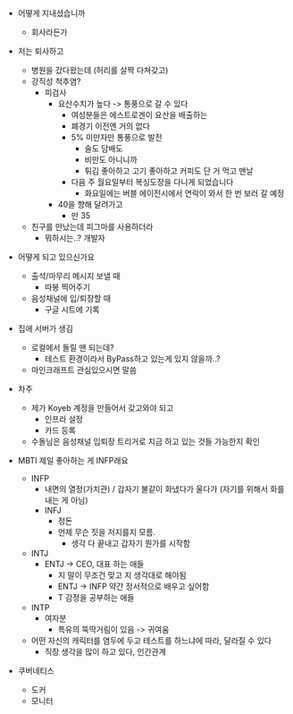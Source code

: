 - 어떻게 지내셨습니까
	- 회사라든가
- 저는 퇴사하고
	- 병원을 갔다왔는데 (허리를 살짝 다쳐갖고)
	- 강직성 척추염?
		- 피검사
			- 요산수치가 높다 -> 통풍으로 갈 수 있다
				- 여성분들은 에스트로겐이 요산을 배출하는
				- 폐경기 이전엔 거의 없다
				- 5% 미만자만 통풍으로 발전
					- 술도 담배도
					- 비만도 아니니까
					- 튀김 좋아하고 고기 좋아하고 커피도 단 거 먹고 맨날
				- 다음 주 월요일부터 복싱도장을 다니게 되었습니다 
					- 화요일에는 버블 에이전시에서 연락이 와서 한 번 보러 갈 예정
			- 40을 향해 달려가고
				- 만 35
	- 친구를 만났는데 피그마를 사용하더라
		- 뭐하시는..? 개발자
- 어떻게 되고 있으신가요
	- 출석/마무리 메시지 보낼 때
		- 따봉 찍어주기
	- 음성채널에 입/퇴장할 때
		- 구글 시트에 기록

- 집에 서버가 생김
	- 로컬에서 돌릴 땐 되는데?
		- 테스트 환경이라서 ByPass하고 있는게 있지 않을까..?
	- 마인크래프트 관심있으시면 말씀

- 차주
	- 제가 Koyeb 계정을 만들어서 갖고와야 되고
		- 인프라 설정
		- 카드 등록
	- 수돌님은 음성채널 입퇴장 트리거로 지금 하고 있는 것들 가능한지 확인
- MBTI 제일 좋아하는 게 INFP래요
	- INFP
		- 내면의 열정(가치관) / 갑자기 불같이 화냈다가 울다가 (자기를 위해서 화를 내는 게 아님)
		- INFJ
			- 정돈
			- 언제 무슨 짓을 저지를지 모름.
				- 생각 다 끝내고 갑자기 뭔가를 시작함
	- INTJ
		- ENTJ -> CEO, 대표 하는 애들
			- 지 말이 무조건 맞고 지 생각대로 해야됨
			- ENTJ -> INFP 약간 정서적으로 배우고 싶어함
			- T 감정을 공부하는 애들
	- INTP
		- 여자분
			- 특유의 뚝딱거림이 있음 -> 귀여움
	- 어떤 자신의 캐릭터를 염두에 두고 테스트를 하느냐에 따라, 달라질 수 있다
		- 직장 생각을 많이 하고 있다, 인간관계
- 쿠버네티스
	- 도커
	- 모니터

